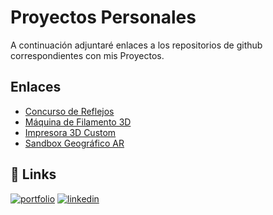 
# Proyectos Personales

A continuación adjuntaré enlaces a los repositorios de github correspondientes con mis Proyectos.


## Enlaces

 - [Concurso de Reflejos](https://github.com/Danipro640/test-reflejos)
 - [Máquina de Filamento 3D](https://github.com/Danipro640/Maquina-Filamento)
 - [Impresora 3D Custom](https://github.com/Danipro640/Impresora-Custom)
 - [Sandbox Geográfico AR](https://github.com/Danipro640/sandbox-ar)

## 🔗 Links
[![portfolio](https://img.shields.io/badge/my_portfolio-000?style=for-the-badge&logo=ko-fi&logoColor=white)](http://www.mldaniel.es)
[![linkedin](https://img.shields.io/badge/linkedin-0A66C2?style=for-the-badge&logo=linkedin&logoColor=white)](https://es.linkedin.com/in/daniel-morales-larios-068450266)


